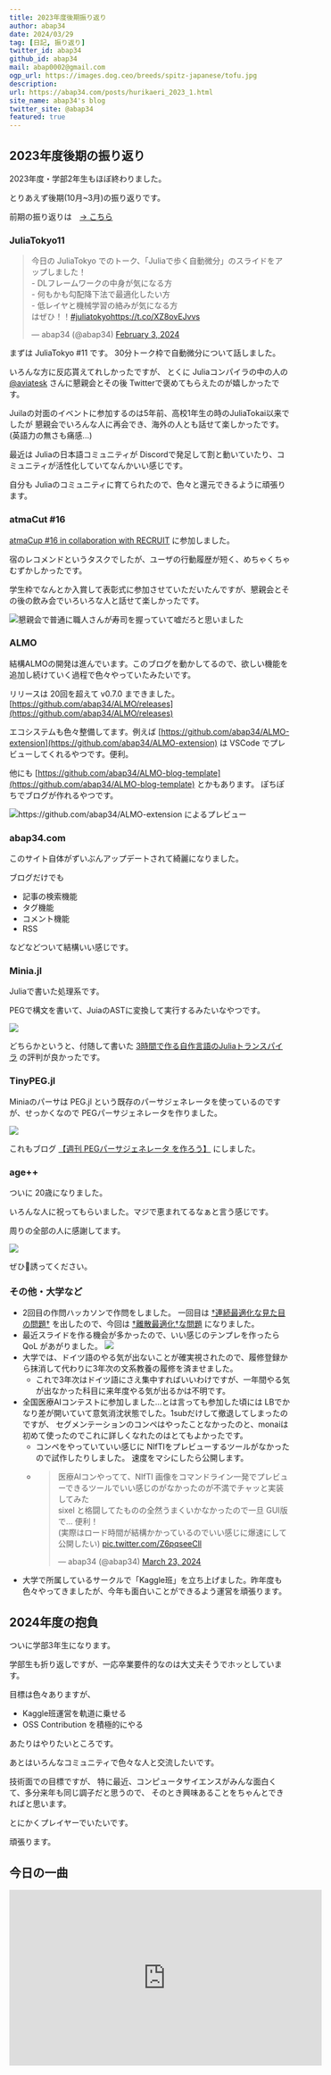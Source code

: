 ```yaml
---
title: 2023年度後期振り返り
author: abap34
date: 2024/03/29
tag: [日記, 振り返り]
twitter_id: abap34
github_id: abap34
mail: abap0002@gmail.com
ogp_url: https://images.dog.ceo/breeds/spitz-japanese/tofu.jpg
description: 
url: https://abap34.com/posts/hurikaeri_2023_1.html
site_name: abap34's blog
twitter_site: @abap34
featured: true
---
```


## 2023年度後期の振り返り

2023年度・学部2年生もほぼ終わりました。

とりあえず後期(10月~3月)の振り返りです。

前期の振り返りは　[→ こちら](https://www.abap34.com/posts/hurikaeri_2023_0.html)

### JuliaTokyo11

<blockquote class="twitter-tweet"><p lang="ja" dir="ltr">今日の JuliaTokyo でのトーク、「Juliaで歩く自動微分」のスライドをアップしました！ <br>- DLフレームワークの中身が気になる方<br>- 何もかも勾配降下法で最適化したい方<br>- 低レイヤと機械学習の絡みが気になる方<br>はぜひ！！<a href="https://twitter.com/hashtag/juliatokyo?src=hash&amp;ref_src=twsrc%5Etfw">#juliatokyo</a><a href="https://t.co/XZ8ovEJvvs">https://t.co/XZ8ovEJvvs</a></p>&mdash; abap34 (@abap34) <a href="https://twitter.com/abap34/status/1753681336702009787?ref_src=twsrc%5Etfw">February 3, 2024</a></blockquote> <script async src="https://platform.twitter.com/widgets.js" charset="utf-8"></script>

まずは JuliaTokyo #11 です。 30分トーク枠で自動微分について話しました。

いろんな方に反応貰えてれしかったですが、
とくに Juliaコンパイラの中の人の [@aviatesk](https://github.com/aviatesk) さんに懇親会とその後 Twitterで褒めてもらえたのが嬉しかったです。


Juilaの対面のイベントに参加するのは5年前、高校1年生の時のJuliaTokai以来でしたが
懇親会でいろんな人に再会でき、海外の人とも話せて楽しかったです。(英語力の無さも痛感...)


最近は Juliaの日本語コミュニティが Discordで発足して割と動いていたり、コミュニティが活性化していてなんかいい感じです。

自分も Juliaのコミュニティに育てられたので、色々と還元できるように頑張ります。

### atmaCut #16

[atmaCup #16 in collaboration with RECRUIT](https://www.guruguru.science/competitions/22) に参加しました。

宿のレコメンドというタスクでしたが、ユーザの行動履歴が短く、めちゃくちゃむずかしかったです。

学生枠でなんとか入賞して表彰式に参加させていただいたんですが、懇親会とその後の飲み会でいろいろな人と話せて楽しかったです。

![懇親会で普通に職人さんが寿司を握っていて嘘だろと思いました](hurikaeri_2023_1/sushi.png)

### ALMO

結構ALMOの開発は進んでいます。このブログを動かしてるので、欲しい機能を追加し続けていく過程で色々やっていたみたいです。

リリースは 20回を超えて v0.7.0 まできました。 
[https://github.com/abap34/ALMO/releases](https://github.com/abap34/ALMO/releases)


エコシステムも色々整備してます。例えば
 [https://github.com/abap34/ALMO-extension](https://github.com/abap34/ALMO-extension) は VSCode でプレビューしてくれるやつです。便利。

他にも [https://github.com/abap34/ALMO-blog-template](https://github.com/abap34/ALMO-blog-template) とかもあります。
ぽちぽちでブログが作れるやつです。

![https://github.com/abap34/ALMO-extension によるプレビュー](https://github.com/abap34/ALMO-extension/raw/main/assets/almo-ext-demo.gif)


### abap34.com

このサイト自体がずいぶんアップデートされて綺麗になりました。

ブログだけでも

- 記事の検索機能
- タグ機能
- コメント機能
- RSS

などなどついて結構いい感じです。


### Minia.jl

Juliaで書いた処理系です。

PEGで構文を書いて、JuiaのASTに変換して実行するみたいなやつです。 


<a href="https://github.com/abap34/Minia.jl"><img src="https://gh-card.dev/repos/abap34/Minia.jl.svg"></a>


どちらかというと、付随して書いた [3時間で作る自作言語のJuliaトランスパイラ](https://www.abap34.com/posts/mini-lang.html) の評判が良かったです。

### TinyPEG.jl

Miniaのパーサは PEG.jl という既存のパーサジェネレータを使っているのですが、せっかくなので PEGパーサジェネレータを作りました。

<a href="https://github.com/abap34/TinyPEG.jl"><img src="https://gh-card.dev/repos/abap34/TinyPEG.jl.svg"></a>

これもブログ [【週刊 PEGパーサジェネレータ を作ろう】](https://www.abap34.com/posts/tinypeg.html) にしました。


### age++

ついに 20歳になりました。


いろんな人に祝ってもらいました。マジで恵まれてるなぁと言う感じです。

周りの全部の人に感謝してます。

![](hurikaeri_2023_1/20party.png)

ぜひ🍺誘ってください。


### その他・大学など
- 2回目の作問ハッカソンで作問をしました。 一回目は [†連続最適化な見た目の問題†](https://yukicoder.me/problems/no/2438) を出したので、今回は [†離散最適化†な問題](https://yukicoder.me/problems/10681) になりました。
- 最近スライドを作る機会が多かったので、いい感じのテンプレを作ったら QoL があがりました。 
   <a href="https://github.com/abap34/slide-template"><img src="https://gh-card.dev/repos/abap34/slide-template.svg"></a>
- 大学では、ドイツ語のやる気が出ないことが確実視されたので、履修登録から抹消して代わりに3年次の文系教養の履修を済ませました。
  - これで3年次はドイツ語にさえ集中すればいいわけですが、一年間やる気が出なかった科目に来年度やる気が出るかは不明です。
- 全国医療AIコンテストに参加しました...とは言っても参加した頃には LBでかなり差が開いていて意気消沈状態でした。1subだけして撤退してしまったのですが、
  セグメンテーションのコンペはやったことなかったのと、monaiは初めて使ったのでこれに詳しくなれたのはとてもよかったです。
  - コンペをやっていていい感じに NIfTIをプレビューするツールがなかったので試作したりしました。 速度をマシにしたら公開します。
  - <blockquote class="twitter-tweet"><p lang="ja" dir="ltr">医療AIコンやってて、NIfTI 画像をコマンドライン一発でプレビューできるツールでいい感じのがなかったのが不満でチャッと実装してみた<br>sixel と格闘してたものの全然うまくいかなかったので一旦 GUI版で... 便利！<br>(実際はロード時間が結構かかっているのでいい感じに爆速にして公開したい) <a href="https://t.co/Z6pqseeCll">pic.twitter.com/Z6pqseeCll</a></p>&mdash; abap34 (@abap34) <a href="https://twitter.com/abap34/status/1771371540514247088?ref_src=twsrc%5Etfw">March 23, 2024</a></blockquote> <script async src="https://platform.twitter.com/widgets.js" charset="utf-8"></script>
- 大学で所属しているサークルで「Kaggle班」を立ち上げました。昨年度も色々やってきましたが、今年も面白いことができるよう運営を頑張ります。

## 2024年度の抱負

ついに学部3年生になります。

学部生も折り返しですが、一応卒業要件的なのは大丈夫そうでホッとしています。


目標は色々ありますが、

- Kaggle班運営を軌道に乗せる
- OSS Contribution を積極的にやる

あたりはやりたいところです。

あとはいろんなコミュニティで色々な人と交流したいです。

技術面での目標ですが、
特に最近、コンピュータサイエンスがみんな面白くて、多分来年も同じ調子だと思うので、
そのとき興味あることをちゃんとできればと思います。


とにかくプレイヤーでいたいです。

頑張ります。



## 今日の一曲

<iframe width="560" height="315" src="https://www.youtube.com/embed/7xx66mR_HeE?si=U0YEvzeB4kqud4OK" title="YouTube video player" frameborder="0" allow="accelerometer; autoplay; clipboard-write; encrypted-media; gyroscope; picture-in-picture; web-share" referrerpolicy="strict-origin-when-cross-origin" allowfullscreen></iframe>